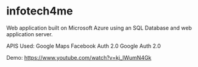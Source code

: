 # infotech4me

Web application built on Microsoft Azure using an SQL Database and web application server.

APIS Used: 
Google Maps
Facebook Auth 2.0
Google Auth 2.0

Demo:
https://www.youtube.com/watch?v=kj_lWumN4Gk
